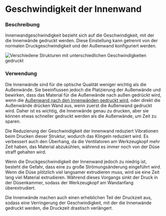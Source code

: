Geschwindigkeit der Innenwand
====
### **Beschreibung**
Innenwandgeschwindigkeit bezieht sich auf die Geschwindigkeit, mit der die Innenwände gedruckt werden. Diese Einstellung kann getrennt von der normalen Druckgeschwindigkeit und der Außenwand konfiguriert werden.

![Verschiedene Strukturen mit unterschiedlichen Geschwindigkeiten gedruckt](../images/speed_difference.png)

### **Verwendung**
Die Innenwände sind für die optische Qualität weniger wichtig als die Außenwände. Sie beeinflussen jedoch die Platzierung der Außenwände und bewirken, dass das Material für die Außenwände nach außen gedrückt wird, wenn die [Außenwand nach den Innenwänden gedruckt wird](../shell/outer_inset_first.md), oder direkt die Außenwände drücken Wand aus, wenn zuerst die Außenwand gedruckt wird. Daher ist es wichtig, die Innenwände genau zu drucken, aber sie können etwas schneller gedruckt werden als die Außenwände, um Zeit zu sparen.

Die Reduzierung der Geschwindigkeit der Innenwand reduziert Vibrationen beim Drucken dieser Struktur, wodurch das Klingeln reduziert wird. Es verbessert auch den Überhang, da die Ventilatoren am Werkzeugkopf mehr Zeit haben, das Material abzukühlen, während es immer noch von der Düse straff gehalten wird.

Wenn die Druckgeschwindigkeit der Innenwand jedoch zu niedrig ist, besteht die Gefahr, dass eine zu große Strömungsänderung eingeführt wird. Wenn die Düse plötzlich viel langsamer extrudieren muss, wird sie eine Zeit lang viel Material extrudieren. Während dieses Vorgangs sinkt der Druck in der Düsenkammer, sodass der Werkzeugkopf am Wandanfang überextrudiert.

Die Innenwände machen auch einen erheblichen Teil der Druckzeit aus, sodass eine Verringerung der Geschwindigkeit, mit der die Innenwände gedruckt werden, die Druckzeit drastisch verlängert.